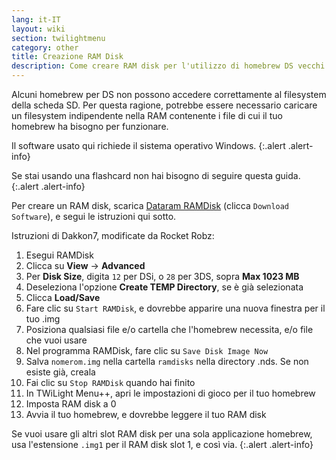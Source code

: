 ```yaml
---
lang: it-IT
layout: wiki
section: twilightmenu
category: other
title: Creazione RAM Disk
description: Come creare RAM disk per l'utilizzo di homebrew DS vecchi con TWiLight Menu++
---
```


Alcuni homebrew per DS non possono accedere correttamente al filesystem della scheda SD. Per questa ragione, potrebbe essere necessario caricare un filesystem indipendente nella RAM contenente i file di cui il tuo homebrew ha bisogno per funzionare.

Il software usato qui richiede il sistema operativo Windows.
{:.alert .alert-info}

Se stai usando una flashcard non hai bisogno di seguire questa guida.
{:.alert .alert-info}

Per creare un RAM disk, scarica [Dataram RAMDisk](http://memory.dataram.com/products-and-services/software/ramdisk#freeware) (clicca `Download Software`), e segui le istruzioni qui sotto.

Istruzioni di Dakkon7, modificate da Rocket Robz:

1. Esegui RAMDisk
1. Clicca su **View** -> **Advanced**
1. Per **Disk Size**, digita `12` per DSi, o `28` per 3DS, sopra **Max 1023 MB**
1. Deseleziona l'opzione **Create TEMP Directory**, se è già selezionata
1. Clicca **Load/Save**
1. Fare clic su `Start RAMDisk`, e dovrebbe apparire una nuova finestra per il tuo .img
1. Posiziona qualsiasi file e/o cartella che l'homebrew necessita, e/o file che vuoi usare
1. Nel programma RAMDisk, fare clic su `Save Disk Image Now`
1. Salva `nomerom.img` nella cartella `ramdisks` nella directory .nds. Se non esiste già, creala
1. Fai clic su `Stop RAMDisk` quando hai finito
1. In TWiLight Menu++, apri le impostazioni di gioco per il tuo homebrew
1. Imposta RAM disk a 0
1. Avvia il tuo homebrew, e dovrebbe leggere il tuo RAM disk

Se vuoi usare gli altri slot RAM disk per una sola applicazione homebrew, usa l'estensione `.img1` per il RAM disk slot 1, e così via.
{:.alert .alert-info}
